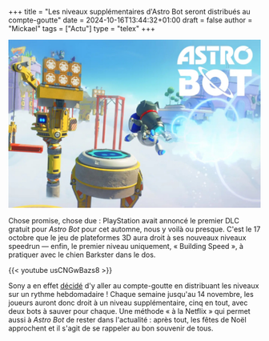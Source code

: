 +++
title = "Les niveaux supplémentaires d'Astro Bot seront distribués au compte-goutte"
date = 2024-10-16T13:44:32+01:00
draft = false
author = "Mickael"
tags = ["Actu"]
type = "telex"
+++

![Astro Bot](astro-bot.jpg "")

Chose promise, chose due : PlayStation avait annoncé le premier DLC gratuit pour *Astro Bot* pour cet automne, nous y voilà ou presque. C'est le 17 octobre que le jeu de plateformes 3D aura droit à ses nouveaux niveaux speedrun — enfin, le premier niveau uniquement, « Building Speed », à pratiquer avec le chien Barkster dans le dos. 

{{< youtube usCNGwBazs8 >}} 

Sony a en effet [décidé](https://blog.playstation.com/2024/10/16/astro-bot-new-speedrun-level-and-special-bots-out-tomorrow/) d'y aller au compte-goutte en distribuant les niveaux sur un rythme hebdomadaire ! Chaque semaine jusqu'au 14 novembre, les joueurs auront donc droit à un niveau supplémentaire, cinq en tout, avec deux bots à sauver pour chaque. Une méthode « à la Netflix » qui permet aussi à *Astro Bot* de rester dans l'actualité : après tout, les fêtes de Noël approchent et il s'agit de se rappeler au bon souvenir de tous.